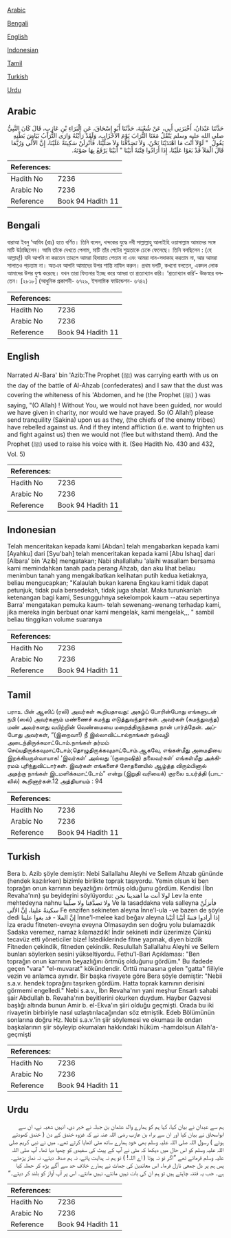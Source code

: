 [Arabic](#arabic)

[Bengali](#bengali)

[English](#english)

[Indonesian](#indonesian)

[Tamil](#tamil)

[Turkish](#turkish)

[Urdu](#urdu)

## Arabic


<div dir="rtl" lang="ar" style={{fontSize:'larger',backgroundColor:'#f8f9fa',padding:20}}>
حَدَّثَنَا عَبْدَانُ، أَخْبَرَنِي أَبِي، عَنْ شُعْبَةَ، حَدَّثَنَا أَبُو إِسْحَاقَ، عَنِ الْبَرَاءِ بْنِ عَازِبٍ، قَالَ كَانَ النَّبِيُّ صلى الله عليه وسلم يَنْقُلُ مَعَنَا التُّرَابَ يَوْمَ الأَحْزَابِ، وَلَقَدْ رَأَيْتُهُ وَارَى التُّرَابُ بَيَاضَ بَطْنِهِ يَقُولُ ‏ "‏ لَوْلاَ أَنْتَ مَا اهْتَدَيْنَا نَحْنُ، وَلاَ تَصَدَّقْنَا وَلاَ صَلَّيْنَا، فَأَنْزِلَنْ سَكِينَةً عَلَيْنَا، إِنَّ الأُلَى وَرُبَّمَا قَالَ الْمَلاَ قَدْ بَغَوْا عَلَيْنَا، إِذَا أَرَادُوا فِتْنَةً أَبَيْنَا ‏"‏ أَبَيْنَا يَرْفَعُ بِهَا صَوْتَهُ‏.‏
</div>
<div style={{backgroundColor:'#f8f9fa',padding:20, marginBottom: 10}}><table> <thead> <tr> <th>References:</th> <th></th> </tr> </thead> <tbody><tr><td>Hadith No</td><td>7236</td></tr><tr><td>Arabic No</td><td>7236</td></tr><tr><td>Reference</td><td>Book 94 Hadith 11</td></tr></tbody></table></div>

## Bengali


<div dir="ltr" lang="bn" style={{fontSize:'larger',backgroundColor:'#f8f9fa',padding:20}}>
বারাআ ইবনু ‘আযিব (রাঃ) হতে বর্ণিত। তিনি বলেন, খন্দকের যুদ্ধে নবী সাল্লাল্লাহু আলাইহি ওয়াসাল্লাম আমাদের সঙ্গে মাটি উঠাচ্ছিলেন। আমি তাঁকে দেখতে পেলাম, মাটি তাঁর পেটের শুভ্রতাকে ঢেকে ফেলেছে। তিনি বলছিলেন : (হে আল্লাহ্!) যদি আপনি না করতেন তাহলে আমরা হিদায়াত পেতাম না এবং আমরা দান-সদাকাহ করতাম না, আর আমরা সালাতও পড়তাম না। অতএব আপনি আমাদের উপর শান্তি নাযিল করুন। প্রথম দলটি, কখনো বলতেন, একদল লোক আমাদের উপর যুল্ম করেছে। যখন তারা ফিতনার ইচ্ছে করে আমরা তা প্রত্যাখ্যান করি। ‘প্রত্যাখ্যান করি’- উচ্চস্বরে বলতেন। [২৮১৮] (আধুনিক প্রকাশনী- ৬৭২৯, ইসলামিক ফাউন্ডেশন- ৬৭৪২)
</div>
<div style={{backgroundColor:'#f8f9fa',padding:20, marginBottom: 10}}><table> <thead> <tr> <th>References:</th> <th></th> </tr> </thead> <tbody><tr><td>Hadith No</td><td>7236</td></tr><tr><td>Arabic No</td><td>7236</td></tr><tr><td>Reference</td><td>Book 94 Hadith 11</td></tr></tbody></table></div>

## English


<div dir="ltr" lang="en" style={{fontSize:'larger',backgroundColor:'#f8f9fa',padding:20}}>
Narrated Al-Bara' bin 'Azib:The Prophet (ﷺ) was carrying earth with us on the day of the battle of Al-Ahzab (confederates) and I saw that the dust was covering the whiteness of his 'Abdomen, and he (the Prophet (ﷺ) ) was saying, "(O Allah) ! Without You, we would not have been guided, nor would we have given in charity, nor would we have prayed. So (O Allah!) please send tranquility (Sakina) upon us as they, (the chiefs of the enemy tribes) have rebelled against us. And if they intend affliction (i.e. want to frighten us and fight against us) then we would not (flee but withstand them). And the Prophet (ﷺ) used to raise his voice with it. (See Hadith No. 430 and 432, Vol. 5)
</div>
<div style={{backgroundColor:'#f8f9fa',padding:20, marginBottom: 10}}><table> <thead> <tr> <th>References:</th> <th></th> </tr> </thead> <tbody><tr><td>Hadith No</td><td>7236</td></tr><tr><td>Arabic No</td><td>7236</td></tr><tr><td>Reference</td><td>Book 94 Hadith 11</td></tr></tbody></table></div>

## Indonesian


<div dir="ltr" lang="id" style={{fontSize:'larger',backgroundColor:'#f8f9fa',padding:20}}>
Telah menceritakan kepada kami [Abdan] telah mengabarkan kepada kami [Ayahku] dari [Syu'bah] telah menceritakan kepada kami [Abu Ishaq] dari [Albara' bin 'Azib] mengatakan; Nabi shallallahu 'alaihi wasallam bersama kami memindahkan tanah pada perang Ahzab, dan aku lihat beliau menimbun tanah yang mengakibatkan kelihatan putih kedua ketiaknya, beliau mengucapkan; "Kalaulah bukan karena Engkau kami tidak dapat petunjuk, tidak pula bersedekah, tidak juga shalat. Maka turunkanlah ketenangan bagi kami, Sesungguhnya sekelompok kaum --atau sepertinya Barra' mengatakan pemuka kaum- telah sewenang-wenang terhadap kami, jika mereka ingin berbuat onar kami mengelak, kami mengelak,,, " sambil beliau tinggikan volume suaranya
</div>
<div style={{backgroundColor:'#f8f9fa',padding:20, marginBottom: 10}}><table> <thead> <tr> <th>References:</th> <th></th> </tr> </thead> <tbody><tr><td>Hadith No</td><td>7236</td></tr><tr><td>Arabic No</td><td>7236</td></tr><tr><td>Reference</td><td>Book 94 Hadith 11</td></tr></tbody></table></div>

## Tamil


<div dir="ltr" lang="ta" style={{fontSize:'larger',backgroundColor:'#f8f9fa',padding:20}}>
பராஉ பின் ஆஸிப் (ரலி) அவர்கள் கூறியதாவது: அகழ்ப் போரின்போது எங்களுடன் நபி (ஸல்) அவர்களும் மண்ணைச் சுமந்து எடுத்துவந்தார்கள். அவர்கள் (சுமந்துவந்த) மண் அவர்களது வயிற்றின் வெண்மையை மறைத்திருந்ததை நான் பார்த்தேன். அப்போது அவர்கள், “(இறைவா!) நீ இல்லாவிட்டால்நாங்கள் நல்வழி அடைந்திருக்கமாட்டோம்.நாங்கள் தர்மம் செய்யதிருக்கவுமாட்டோம்;தொழுதிருக்கவுமாட்டோம்.ஆகவே, எங்கள்மீது அமைதியை இறக்கியருள்வாயாக! ‘இவர்கள்’ அல்லது ‘(குறைஷித்) தலைவர்கள்’ எங்கள்மீது அக்கிரமம் புரிந்துவிட்டார்கள். இவர்கள் எங்களைச் சோதனையில் ஆழ்த்த விரும்பினால் அதற்கு நாங்கள் இடமளிக்கமாட்டோம்” என்று (இறுதி வரியைக்) குரலை உயர்த்தி (பாடலில்) கூறினார்கள்.12 அத்தியாயம் : 94
</div>
<div style={{backgroundColor:'#f8f9fa',padding:20, marginBottom: 10}}><table> <thead> <tr> <th>References:</th> <th></th> </tr> </thead> <tbody><tr><td>Hadith No</td><td>7236</td></tr><tr><td>Arabic No</td><td>7236</td></tr><tr><td>Reference</td><td>Book 94 Hadith 11</td></tr></tbody></table></div>

## Turkish


<div dir="ltr" lang="tr" style={{fontSize:'larger',backgroundColor:'#f8f9fa',padding:20}}>
Bera b. Azib şöyle demiştir: Nebi Sallallahu Aleyhi ve Sellem Ahzab gününde (hendek kazılırken) bizimle birlikte toprak taşıyordu. Yemin olsun ki ben toprağın onun karnının beyazlığını örtmüş olduğunu gördüm. Kendisi (İbn Revaha'nın) şu beyiderini söylüyordu: لولا أنت ما اهتدينا نحن Lev la ente mehtedeyna nahnu ولا تصدَّقنا ولا صلَّينا Ve la tasaddakna vela salleyna فأنزلَنْ سكينةً علينا، إنَّ الألى Fe enzifen sekineten aleyna İnne'l-ula -ve bazen de şöyle dedi إنَّ الملا - قد بغوا علينا İnne'l-melee kad beğav aleyna إذا أرادوا فتنةً أبَيْنا أبَيْنا İza eradu fitneten-eveyna eveyna Olmasaydın sen doğru yolu bulamazdık Sadaka veremez, namaz kılamazdık! İndir sekineti indir üzerimize Çünkü tecavüz etti yöneticiler bize! İstediklerinde fitne yapmak, diyen bizdik Fitneden çekindik, fitneden çekindik. Resulullah Sallallahu Aleyhi ve Sellem bunları söylerken sesini yükseltiyordu. Fethu'l-Bari Açıklaması: "Ben toprağın onun karnının beyazlığını örtmüş olduğunu gördüm." Bu ifadede geçen "vara" "el-muvarat" kökündendir. Örttü manasına gelen "gatta" fiiliyle vezin ve anlamca aynıdır. Bir başka rivayete göre Bera şöyle demiştir: "Nebii s.a.v. hendek toprağını taşırken gördüm. Hatta toprak karnının derisini görmemi engelledi." Nebi s.a.v., İbn Revaha'nın yani meşhur Ensarlı sahabi şair Abdullah b. Revaha'nın beyitlerini okurken duydum. Hayber Gazvesi başlığı altında bunun Amir b. el-Ekva'ın şiiri olduğu geçmişti. Orada bu iki rivayetin birbiriyle nasıl uzlaştırılacağından söz etmiştik. Edeb Bölümünün sonlarına doğru Hz. Nebi s.a.v.'in şiir söylemesi ve okuması ile ondan başkalarının şiir söyleyip okumaları hakkındaki hüküm -hamdolsun Allah'a- geçmişti
</div>
<div style={{backgroundColor:'#f8f9fa',padding:20, marginBottom: 10}}><table> <thead> <tr> <th>References:</th> <th></th> </tr> </thead> <tbody><tr><td>Hadith No</td><td>7236</td></tr><tr><td>Arabic No</td><td>7236</td></tr><tr><td>Reference</td><td>Book 94 Hadith 11</td></tr></tbody></table></div>

## Urdu


<div dir="rtl" lang="ur" style={{fontSize:'larger',backgroundColor:'#f8f9fa',padding:20}}>
ہم سے عبدان نے بیان کیا، کہا ہم کو ہمارے والد عثمان بن جبلہ نے خبر دی، انہیں شعبہ نے، ان سے ابواسحاق نے بیان کیا اور ان سے براء بن عازب رضی اللہ عنہ نے کہ غزوہ خندق کے دن ( خندق کھودتے ہوئے ) رسول اللہ صلی اللہ علیہ وسلم بھی خود ہمارے ساتھ مٹی اٹھایا کرتے تھے۔ میں نے نبی کریم صلی اللہ علیہ وسلم کو اس حال میں دیکھا کہ مٹی نے آپ کے پیٹ کی سفیدی کو چھپا دیا تھا۔ آپ صلی اللہ علیہ وسلم فرماتے تھے ”اگر تو نہ ہوتا ( اے اللہ! ) تو ہم نہ ہدایت پاتے، نہ ہم صدقہ دیتے، نہ نماز پڑھتے۔ پس ہم پر دل جمعی نازل فرما۔ اس معاندین کی جمات نے ہمارے خلاف حد سے آگے بڑھ کر حملہ کیا ہے۔ جب یہ فتنہ چاہتے ہیں تو ہم ان کی بات نہیں مانتے، نہیں مانتے۔ اس پر آپ آواز کو بلند کر دیتے۔“
</div>
<div style={{backgroundColor:'#f8f9fa',padding:20, marginBottom: 10}}><table> <thead> <tr> <th>References:</th> <th></th> </tr> </thead> <tbody><tr><td>Hadith No</td><td>7236</td></tr><tr><td>Arabic No</td><td>7236</td></tr><tr><td>Reference</td><td>Book 94 Hadith 11</td></tr></tbody></table></div>